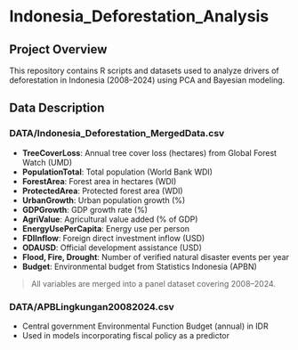 # Indonesia_Deforestation_Analysis

## Project Overview
This repository contains R scripts and datasets used to analyze drivers of deforestation in Indonesia (2008–2024) using PCA and Bayesian modeling.

## Data Description

### DATA/Indonesia_Deforestation_MergedData.csv
- **TreeCoverLoss**: Annual tree cover loss (hectares) from Global Forest Watch (UMD)
- **PopulationTotal**: Total population (World Bank WDI)
- **ForestArea**: Forest area in hectares (WDI)
- **ProtectedArea**: Protected forest area (WDI)
- **UrbanGrowth**: Urban population growth (%)
- **GDPGrowth**: GDP growth rate (%)
- **AgriValue**: Agricultural value added (% of GDP)
- **EnergyUsePerCapita**: Energy use per person
- **FDIInflow**: Foreign direct investment inflow (USD)
- **ODAUSD**: Official development assistance (USD)
- **Flood, Fire, Drought**: Number of verified natural disaster events per year
- **Budget**: Environmental budget from Statistics Indonesia (APBN)

> All variables are merged into a panel dataset covering 2008–2024.

### DATA/APBLingkungan20082024.csv
- Central government Environmental Function Budget (annual) in IDR
- Used in models incorporating fiscal policy as a predictor
